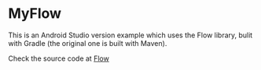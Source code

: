 # MyFlow
This is an Android Studio version example which uses the Flow library, bulit with Gradle (the original one is built with Maven).

Check the source code at
<a href='https://github.com/square/flow'>Flow</a>
